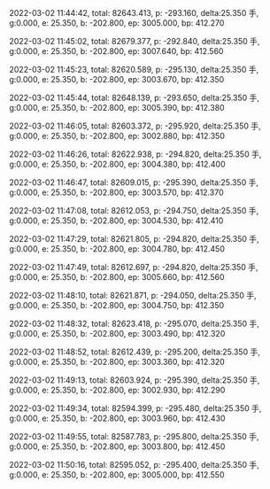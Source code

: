 2022-03-02 11:44:42, total: 82643.413, p: -293.160, delta:25.350 手, g:0.000, e: 25.350, b: -202.800, ep: 3005.000, bp: 412.270

2022-03-02 11:45:02, total: 82679.377, p: -292.840, delta:25.350 手, g:0.000, e: 25.350, b: -202.800, ep: 3007.640, bp: 412.560

2022-03-02 11:45:23, total: 82620.589, p: -295.130, delta:25.350 手, g:0.000, e: 25.350, b: -202.800, ep: 3003.670, bp: 412.350

2022-03-02 11:45:44, total: 82648.139, p: -293.650, delta:25.350 手, g:0.000, e: 25.350, b: -202.800, ep: 3005.390, bp: 412.380

2022-03-02 11:46:05, total: 82603.372, p: -295.920, delta:25.350 手, g:0.000, e: 25.350, b: -202.800, ep: 3002.880, bp: 412.350

2022-03-02 11:46:26, total: 82622.938, p: -294.820, delta:25.350 手, g:0.000, e: 25.350, b: -202.800, ep: 3004.380, bp: 412.400

2022-03-02 11:46:47, total: 82609.015, p: -295.390, delta:25.350 手, g:0.000, e: 25.350, b: -202.800, ep: 3003.570, bp: 412.370

2022-03-02 11:47:08, total: 82612.053, p: -294.750, delta:25.350 手, g:0.000, e: 25.350, b: -202.800, ep: 3004.530, bp: 412.410

2022-03-02 11:47:29, total: 82621.805, p: -294.820, delta:25.350 手, g:0.000, e: 25.350, b: -202.800, ep: 3004.780, bp: 412.450

2022-03-02 11:47:49, total: 82612.697, p: -294.820, delta:25.350 手, g:0.000, e: 25.350, b: -202.800, ep: 3005.660, bp: 412.560

2022-03-02 11:48:10, total: 82621.871, p: -294.050, delta:25.350 手, g:0.000, e: 25.350, b: -202.800, ep: 3004.750, bp: 412.350

2022-03-02 11:48:32, total: 82623.418, p: -295.070, delta:25.350 手, g:0.000, e: 25.350, b: -202.800, ep: 3003.490, bp: 412.320

2022-03-02 11:48:52, total: 82612.439, p: -295.200, delta:25.350 手, g:0.000, e: 25.350, b: -202.800, ep: 3003.360, bp: 412.320

2022-03-02 11:49:13, total: 82603.924, p: -295.390, delta:25.350 手, g:0.000, e: 25.350, b: -202.800, ep: 3002.930, bp: 412.290

2022-03-02 11:49:34, total: 82594.399, p: -295.480, delta:25.350 手, g:0.000, e: 25.350, b: -202.800, ep: 3003.960, bp: 412.430

2022-03-02 11:49:55, total: 82587.783, p: -295.800, delta:25.350 手, g:0.000, e: 25.350, b: -202.800, ep: 3003.800, bp: 412.450

2022-03-02 11:50:16, total: 82595.052, p: -295.400, delta:25.350 手, g:0.000, e: 25.350, b: -202.800, ep: 3005.000, bp: 412.550